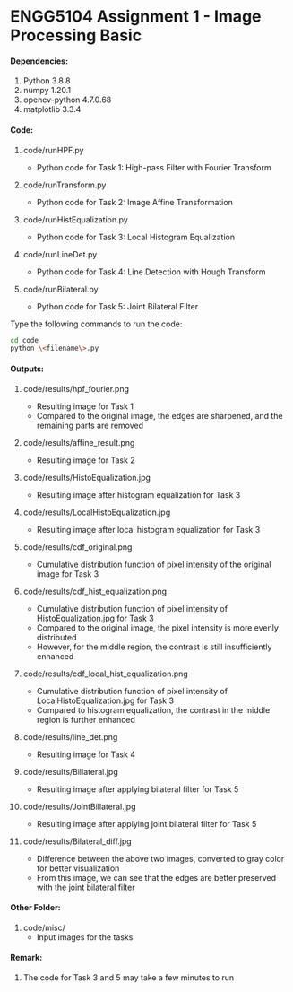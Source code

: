 # ENGG5104 Assignment 1 - Image Processing Basic
#### Dependencies:
1. Python 3.8.8
2. numpy 1.20.1
3. opencv-python 4.7.0.68
4. matplotlib 3.3.4

#### Code:
1. code/runHPF.py
    - Python code for Task 1: High-pass Filter with Fourier Transform

2. code/runTransform.py
    - Python code for Task 2: Image Affine Transformation

3. code/runHistEqualization.py
    - Python code for Task 3: Local Histogram Equalization

4. code/runLineDet.py
    - Python code for Task 4: Line Detection with Hough Transform

5. code/runBilateral.py
    - Python code for Task 5: Joint Bilateral Filter

Type the following commands to run the code:
```bash
cd code
python \<filename\>.py
```

#### Outputs:
1. code/results/hpf_fourier.png
    - Resulting image for Task 1
    - Compared to the original image, the edges are sharpened, and the remaining parts are removed

2. code/results/affine_result.png
    - Resulting image for Task 2

3. code/results/HistoEqualization.jpg
    - Resulting image after histogram equalization for Task 3

4. code/results/LocalHistoEqualization.jpg
    - Resulting image after local histogram equalization for Task 3

5. code/results/cdf_original.png
    - Cumulative distribution function of pixel intensity of the original image for Task 3

6. code/results/cdf_hist_equalization.png
    - Cumulative distribution function of pixel intensity of HistoEqualization.jpg for Task 3
    - Compared to the original image, the pixel intensity is more evenly distributed
    - However, for the middle region, the contrast is still insufficiently enhanced

7. code/results/cdf_local_hist_equalization.png
    - Cumulative distribution function of pixel intensity of LocalHistoEqualization.jpg for Task 3
    - Compared to histogram equalization, the contrast in the middle region is further enhanced

8. code/results/line_det.png
    - Resulting image for Task 4

9. code/results/Billateral.jpg
    - Resulting image after applying bilateral filter for Task 5

10. code/results/JointBillateral.jpg
    - Resulting image after applying joint bilateral filter for Task 5

11. code/results/Bilateral_diff.jpg
    - Difference between the above two images, converted to gray color for better visualization
    - From this image, we can see that the edges are better preserved with the joint bilateral filter

#### Other Folder:
1. code/misc/
    - Input images for the tasks

#### Remark:
1. The code for Task 3 and 5 may take a few minutes to run